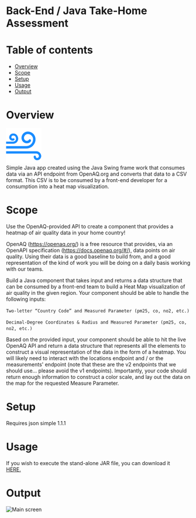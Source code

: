 # Back-End / Java Take-Home Assessment

# Table of contents
* [Overview](#overview)
* [Scope](#scope)
* [Setup](#setup)
* [Usage](#usage)
* [Output](#output)

# Overview
<img src="favicon.png"><br>
Simple Java app created using the Java Swing frame work that consumes data via an API endpoint from OpenAQ.org and 
converts that data to a  CSV format. This CSV is to be consumed by a front-end developer for a consumption into a heat 
map visualization. 

# Scope
Use the OpenAQ-provided API to create a component that provides a heatmap of air quality data in your home country!

OpenAQ (https://openaq.org/) is a free resource that provides, via an OpenAPI specification 
(https://docs.openaq.org/#/), data points on air quality. Using their data is a good baseline to build from, and a 
good representation of the kind of work you will be doing on a daily basis working with our teams.

Build a Java component that takes input and returns a data structure that can be consumed by a front-end team to build 
a Heat Map visualization of air quality in the given region. Your component should be able to handle the following 
inputs:

```Two-letter “Country Code” and Measured Parameter (pm25, co, no2, etc.)```

```Decimal-Degree Coordinates & Radius and Measured Parameter (pm25, co, no2, etc.)```

Based on the provided input, your component should be able to hit the live OpenAQ API and return a data structure 
that represents all the elements to construct a visual representation of the data in the form of a heatmap. You will 
likely need to interact with the locations endpoint and / or the measurements' endpoint (note that these are the v2 
endpoints that we should use… please avoid the v1 endpoints). Importantly, your code should return enough information 
to construct a color scale, and lay out the data on the map for the requested Measure Parameter. 


# Setup
Requires json simple 1.1.1

# Usage
If you wish to execute the stand-alone JAR file, you can download it  
[HERE.](https://github.com/CorpHackRyan/oracle-take-home/blob/master/out/artifacts/oracle_take_home_jar/oracle-take-home.jar)

# Output
<img src="./mainScreen.png" alt="Main screen">